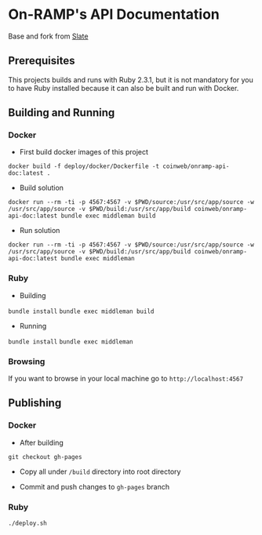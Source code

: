 # On-RAMP's API Documentation

Base and fork from [Slate](https://github.com/lord/slate)

## Prerequisites 

This projects builds and runs with Ruby 2.3.1, but it is not mandatory for you to have Ruby installed because it can also be built and run with Docker.

## Building and Running

### Docker

- First build docker images of this project

`docker build -f deploy/docker/Dockerfile -t coinweb/onramp-api-doc:latest .`

- Build solution

`docker run --rm -ti -p 4567:4567 -v $PWD/source:/usr/src/app/source -w /usr/src/app/source -v $PWD/build:/usr/src/app/build coinweb/onramp-api-doc:latest bundle exec middleman build`

- Run solution

`docker run --rm -ti -p 4567:4567 -v $PWD/source:/usr/src/app/source -w /usr/src/app/source -v $PWD/build:/usr/src/app/build coinweb/onramp-api-doc:latest bundle exec middleman`


### Ruby 

- Building 

`bundle install`
`bundle exec middleman build`

- Running

`bundle install`
`bundle exec middleman`

### Browsing 

If you want to browse in your local machine go to `http://localhost:4567`

## Publishing

### Docker

- After building 

`git checkout gh-pages`

- Copy all under `/build` directory into root directory

- Commit and push changes to `gh-pages` branch


### Ruby

`./deploy.sh`

